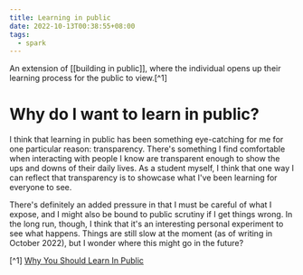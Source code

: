 ```yaml
---
title: Learning in public
date: 2022-10-13T00:38:55+08:00
tags:
  - spark
---
```


An extension of [[building in public]], where the individual opens up their learning process for the public to view.[^1]

# Why do I want to learn in public?

I think that learning in public has been something eye-catching for me for one particular reason: transparency. There's something I find comfortable when interacting with people I know are transparent enough to show the ups and downs of their daily lives. As a student myself, I think that one way I can reflect that transparency is to showcase what I've been learning for everyone to see.

There's definitely an added pressure in that I must be careful of what I expose, and I might also be bound to public scrutiny if I get things wrong. In the long run, though, I think that it's an interesting personal experiment to see what happens. Things are still slow at the moment (as of writing in October 2022), but I wonder where this might go in the future?

[^1] [Why You Should Learn In Public](https://medium.com/my-learning-journal/why-you-should-learn-in-public-4fd3a6239549)